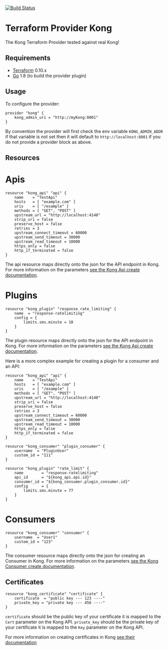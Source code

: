 [![Build Status](https://travis-ci.org/kevholditch/terraform-provider-kong.svg?branch=master)](https://travis-ci.org/kevholditch/terraform-provider-kong)

Terraform Provider Kong
=======================
The Kong Terraform Provider tested against real Kong!

Requirements
------------

-	[Terraform](https://www.terraform.io/downloads.html) 0.10.x
-	[Go](https://golang.org/doc/install) 1.8 (to build the provider plugin)

Usage
-----

To configure the provider:
```hcl
provider "kong" {
    kong_admin_uri = "http://myKong:8001"
}
```

By convention the provider will first check the env variable `KONG_ADMIN_ADDR` if that variable is not set then it will default to `http://localhost:8001` if
you do not provide a provider block as above.

## Resources

# Apis
```hcl
resource "kong_api" "api" {
    name 	= "TestApi"
    hosts   = [ "example.com" ]
    uris 	= [ "/example" ]
    methods = [ "GET", "POST" ]
    upstream_url = "http://localhost:4140"
    strip_uri = false
    preserve_host = false
    retries = 3
    upstream_connect_timeout = 60000
    upstream_send_timeout = 30000
    upstream_read_timeout = 10000
    https_only = false
    http_if_terminated = false
}
```
The api resource maps directly onto the json for the API endpoint in Kong.  For more information on the parameters [see the Kong Api create documentation](https://getkong.org/docs/0.11.x/admin-api/#api-object).

# Plugins
```hcl
resource "kong_plugin" "response_rate_limiting" {
	name  = "response-ratelimiting"
	config = {
		limits.sms.minute = 10
	}
}
```

The plugin resource maps directly onto the json for the API endpoint in Kong.  For more information on the parameters [see the Kong Api create documentation](https://getkong.org/docs/0.11.x/admin-api/#plugin-object).

Here is a more complex example for creating a plugin for a consumer and an API:

```hcl
resource "kong_api" "api" {
	name 	= "TestApi"
  	hosts   = [ "example.com" ]
	uris 	= [ "/example" ]
	methods = [ "GET", "POST" ]
	upstream_url = "http://localhost:4140"
	strip_uri = false
	preserve_host = false
	retries = 3
	upstream_connect_timeout = 60000
	upstream_send_timeout = 30000
	upstream_read_timeout = 10000
	https_only = false
	http_if_terminated = false
}

resource "kong_consumer" "plugin_consumer" {
	username  = "PluginUser"
	custom_id = "111"
}

resource "kong_plugin" "rate_limit" {
	name        = "response-ratelimiting"
	api_id 		= "${kong_api.api.id}"
	consumer_id = "${kong_consumer.plugin_consumer.id}"
	config 		= {
		limits.sms.minute = 77
	}
}
```


# Consumers
```hcl
resource "kong_consumer" "consumer" {
	username  = "User1"
	custom_id = "123"
}
```

The consumer resource maps directly onto the json for creating an Consumer in Kong.  For more information on the parameters [see the Kong Consumer create documentation](https://getkong.org/docs/0.11.x/admin-api/#consumer-object).

## Certificates
```hcl
resource "kong_certificate" "certificate" {
	certificate  = "public key --- 123 ----"
	private_key = "private key --- 456 ----"
}
```

`certificate` should be the public key of your certificate it is mapped to the `Cert` parameter on the Kong API.
`private_key` should be the private key of your certificate it is mapped to the `Key` parameter on the Kong API.

For more information on creating certificates in Kong [see their documentation](https://getkong.org/docs/0.11.x/admin-api/#certificate-object)